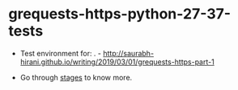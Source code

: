 # grequests-https-python-27-37-tests

- Test environment for:
 . - http://saurabh-hirani.github.io/writing/2019/03/01/grequests-https-part-1

- Go through [stages](https://github.com/saurabh-hirani/grequests-https-python-27-37-tests/tree/master/stages) to know more.
